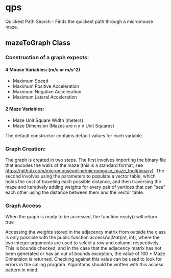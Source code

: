 # qps
Quickest Path Search - Finds the quickest path through a micromouse maze.

## mazeToGraph Class
### Construction of a graph expects:
#### 4 Mouse Variables: (m/s or m/s^2)
* Maximum Speed
* Maximum Positive Acceleration
* Maximum Negative Acceleration
* Maximum Lateral Acceleration
#### 2 Maze Variables:
* Maze Unit Square Width (meters)
* Maze Dimension (Mazes are n x n Unit Squares)

The default constructor contains default values for each variable.

### Graph Creation:
The graph is created in two steps.  The first involves importing the binary file that encodes the walls of the maze (this is a standard format, see https://github.com/micromouseonline/micromouse_maze_tool#binary). The second involves using the parameters to populate a vector table, which holds the cost of traveling each possible distance, and then traversing the maze and iteratively adding weights for every pair of vertices that can "see" each other using the distance between them and the vector table.

### Graph Access
When the graph is ready to be accessed, the function ready() will return true

Accessing the weights stored in the adjacency matrix from outside the class is only possible with the public function accessAdjMat(int, int), where the two integer arguments are used to select a row and column, respectively.  This is bounds checked, and in the case that the adjacency matrix has not been generated or has an out of bounds exception, the value of 100 * Maze Dimension is returned.  Checking against this value can be used to look for errors in the calling program.  Algorithms should be written with this access pattern in mind.
